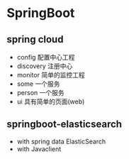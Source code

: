 # SpringBoot

## spring cloud 
- config 配置中心工程
- discovery 注册中心
- monitor 简单的监控工程
- some 一个服务
- person 一个服务
- ui 具有简单的页面(web)

## springboot-elasticsearch
- with spring data ElasticSearch
- with Javaclient

